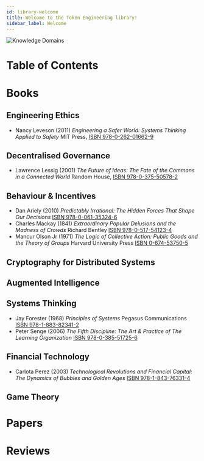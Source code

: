 ```yaml
---
id: library-welcome
title: Welcome to the Token Engineering library!
sidebar_label: Welcome
---
```


![Knowledge Domains](https://user-images.githubusercontent.com/14944510/81488973-ca9f0d80-92a2-11ea-8d12-869382001b50.png)

# Table of Contents

# Books
## Engineering Ethics
* Nancy Leveson (2011) _Engineering a Safer World: Systems Thinking Applied to Safety_ MIT Press, [ISBN 978-0-262-01662-9](https://openlibrary.org/books/OL25230772M/Engineering_a_safer_world)
## Decentralised Governance
* Lawrence Lessig (2001) _The Future of Ideas: The Fate of the Commons in a Connected World_ Random House, [ISBN 978-0-375-50578-2](https://openlibrary.org/works/OL6037023W/The_Future_of_Ideas)
## Behaviour & Incentives
* Dan Ariely (2010) _Predictably Irrational: The Hidden Forces That Shape Our Decisions_ [ISBN 978-0-061-35324-6](https://openlibrary.org/works/OL9302660W/Predictably_Irrational)
* Charles Mackay (1841) _Extraordinary Popular Delusions and the Madness of Crowds_ Richard Bentley [ISBN 978-0-517-54123-4](https://openlibrary.org/works/OL2987334W/Memoirs_of_extraordinary_popular_delusions)
* Mancur Olson Jr (1971) _The Logic of Collective Action: Public Goods and the Theory of Groups_ Harvard University Press [ISBN 0-674-53750-5](https://openlibrary.org/works/OL108561W/The_logic_of_collective_action)

## Cryptography for Distributed Systems

## Augmented Intelligence

## Systems Thinking
* Jay Forester (1968) _Principles of Systems_ Pegasus Communications [ISBN 978-1-883-82341-2](https://openlibrary.org/works/OL4504426W/Principles_of_systems)
* Peter Senge (2006) _The Fifth Discipline: The Art & Practice of The Learning Organization_ [ISBN 978-0-385-51725-6](https://openlibrary.org/works/OL4440692W/The_Fifth_Discipline)
## Financial Technology
* Carlota Perez (2003) _Technological Revolutions and Financial Capital: The Dynamics of Bubbles and Golden Ages_ [ISBN 978-1-843-76331-4](https://openlibrary.org/works/OL224128W/Technological_Revolutions_and_Financial_Capital)
## Game Theory

# Papers

# Reviews

